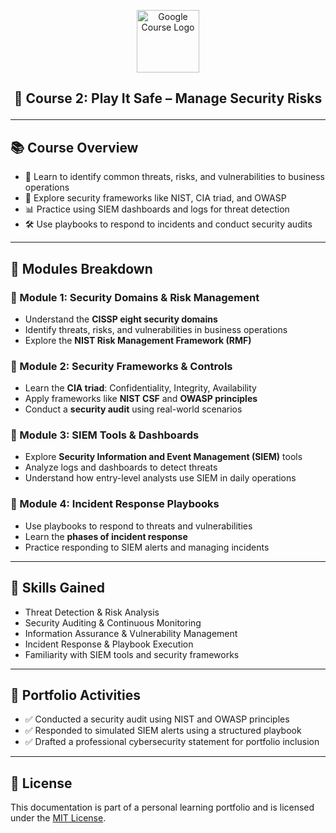 <p align="center">
  <img src="https://upload.wikimedia.org/wikipedia/commons/2/2f/Google_2015_logo.svg" alt="Google Course Logo" width="100"/>
</p>

<h2><p align="center">🔐 Course 2: Play It Safe – Manage Security Risks</p></h2>

---

## 📚 Course Overview

- 🎯 Learn to identify common threats, risks, and vulnerabilities to business operations  
- 🧭 Explore security frameworks like NIST, CIA triad, and OWASP  
- 📊 Practice using SIEM dashboards and logs for threat detection  
- 🛠️ Use playbooks to respond to incidents and conduct security audits

---

## 🧩 Modules Breakdown

### 📌 Module 1: Security Domains & Risk Management

- Understand the **CISSP eight security domains**
- Identify threats, risks, and vulnerabilities in business operations
- Explore the **NIST Risk Management Framework (RMF)**

### 📌 Module 2: Security Frameworks & Controls

- Learn the **CIA triad**: Confidentiality, Integrity, Availability  
- Apply frameworks like **NIST CSF** and **OWASP principles**
- Conduct a **security audit** using real-world scenarios

### 📌 Module 3: SIEM Tools & Dashboards

- Explore **Security Information and Event Management (SIEM)** tools  
- Analyze logs and dashboards to detect threats  
- Understand how entry-level analysts use SIEM in daily operations

### 📌 Module 4: Incident Response Playbooks

- Use playbooks to respond to threats and vulnerabilities  
- Learn the **phases of incident response**  
- Practice responding to SIEM alerts and managing incidents

---

## 🧠 Skills Gained

- Threat Detection & Risk Analysis  
- Security Auditing & Continuous Monitoring  
- Information Assurance & Vulnerability Management  
- Incident Response & Playbook Execution  
- Familiarity with SIEM tools and security frameworks

---

## 🧪 Portfolio Activities

- ✅ Conducted a security audit using NIST and OWASP principles  
- ✅ Responded to simulated SIEM alerts using a structured playbook  
- ✅ Drafted a professional cybersecurity statement for portfolio inclusion

---

## 📜 License

This documentation is part of a personal learning portfolio and is licensed under the [MIT License](https://opensource.org/licenses/MIT).